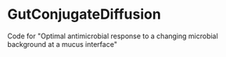 # GutConjugateDiffusion
Code for "Optimal antimicrobial response to a changing microbial background at a mucus interface"
